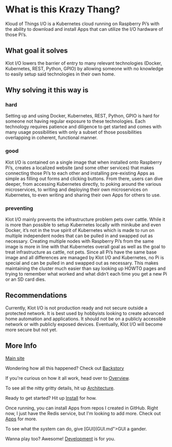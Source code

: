 # What is this Krazy Thang?

Kloud of Things I/O is a Kubernetes cloud running on Raspberry Pi’s with the ability to download and install Apps that can utilize the I/O hardware of those Pi’s.  

## What goal it solves

Klot I/O lowers the barrier of entry to many relevant technologies (Docker, Kubernetes, REST, Python, GPIO) by allowing someone with no knowledge to easily setup said technologies in their own home. 

## Why solving it this way is

### hard

Setting up and using Docker, Kubernetes, REST, Python, GPIO is hard for someone not having regular exposure to these technologies. Each technology requires patience and diligence to get started and comes with many usage possibilities with only a subset of those possibilities overlapping in coherent, functional manner. 

### good

Klot I/O is contained on a single image that when installed onto Raspberry Pi’s, creates a localized website (and some other services) that makes connecting those Pi’s to each other and installing pre-existing Apps as simple as filling out forms and clicking buttons. From there, users can dive deeper, from accessing Kubernetes directly, to poking around the various microservices, to writing and deploying their own microservices on Kubernetes, to even writing and sharing their own Apps for others to use.

### preventing

Klot I/O mainly prevents the infrastructure problem pets over cattle. While it is more than possible to setup Kubernetes locally with minikube and even Docker, it’s not in the true spirit of Kubernetes which is made to run on multiple independent nodes that can be pulled in and swapped out as necessary. Creating multiple nodes with Raspberry Pi’s from the same image is more in line with that Kubernetes overall goal as well as the goal to treat infrastructure as cattle, not pets.  Since all Pi’s have the same base image and all differences are managed by Klot I/O and Kubernetes, no Pi is special and can be pulled in and swapped out as necessary. This makes maintaining the cluster much easier than say looking up HOWTO pages and trying to remember what worked and what didn’t each time you get a new Pi or an SD card dies. 

## Recommendations

Currently, Klot I/O is not production ready and not secure outside a protected network. It is best used by hobbyists looking to create advanced home automation and applications.  It should not be on a publicly accessible network or with publicly exposed devices. Eventually, Klot I/O will become more secure but not yet. 

## More Info

[Main site](http://www.klot.io)

Wondering how all this happened?  Check out [Backstory](http://www.klot.io/#/backstory)

If you're curious on how it all work, head over to [Overview](http://www.klot.io/#/overview).

To see all the nitty gritty details, hit up [Architecture](http://www.klot.io/#architecture).

Ready to get started? Hit up [Install](Install.md) for how.

Once running, you can install Apps from repos I created in GitHub. Right now, I just have the Redis service, but I'm looking to add more. Check out [Apps](Apps.md) for more.

To see what the system can do, give [GUI](GUI.md">GUI</a> a gander.

Wanna play too?  Awesome! [Development](Development.md) is for you.
